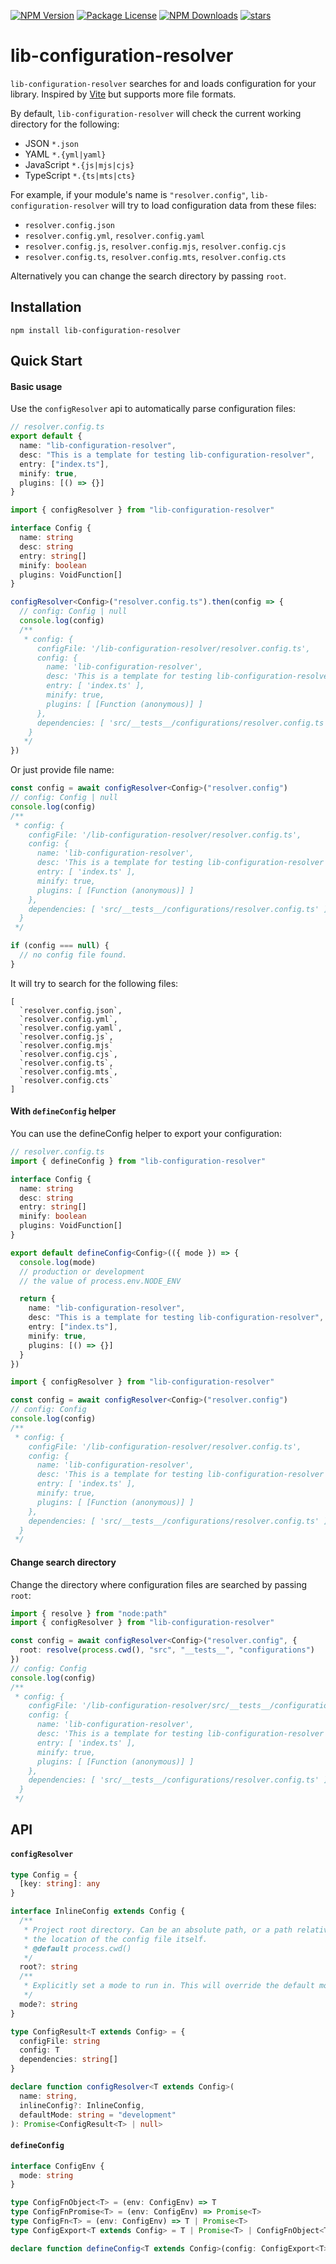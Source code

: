 <p>
<a href="https://www.npmjs.com/package/lib-configuration-resolver" target="_blank"><img src="https://img.shields.io/npm/v/lib-configuration-resolver.svg" alt="NPM Version" /></a>
<a href="https://www.npmjs.com/~the1111mp" target="_blank"><img src="https://img.shields.io/npm/l/lib-configuration-resolver.svg" alt="Package License" /></a>
<a href="https://www.npmjs.com/~the1111mp" target="_blank"><img src="https://img.shields.io/npm/dm/lib-configuration-resolver.svg" alt="NPM Downloads" /></a>
<a href="https://www.npmjs.com/package/lib-configuration-resolver" rel="nofollow"><img src="https://img.shields.io/github/stars/1111mp/lib-configuration-resolver" alt="stars"></a>
</p>

# lib-configuration-resolver

`lib-configuration-resolver` searches for and loads configuration for your library. Inspired by [Vite](https://vitejs.dev/) but supports more file formats.

By default, `lib-configuration-resolver` will check the current working directory for the following:

- JSON `*.json`
- YAML `*.{yml|yaml}`
- JavaScript `*.{js|mjs|cjs}`
- TypeScript `*.{ts|mts|cts}`

For example, if your module's name is `"resolver.config"`, `lib-configuration-resolver` will try to load configuration data from these files:

- `resolver.config.json`
- `resolver.config.yml`, `resolver.config.yaml`
- `resolver.config.js`, `resolver.config.mjs`, `resolver.config.cjs`
- `resolver.config.ts`, `resolver.config.mts`, `resolver.config.cts`

Alternatively you can change the search directory by passing `root`.

## Installation

```
npm install lib-configuration-resolver
```

## Quick Start

#### Basic usage

Use the `configResolver` api to automatically parse configuration files:

```ts
// resolver.config.ts
export default {
  name: "lib-configuration-resolver",
  desc: "This is a template for testing lib-configuration-resolver",
  entry: ["index.ts"],
  minify: true,
  plugins: [() => {}]
}
```

```ts
import { configResolver } from "lib-configuration-resolver"

interface Config {
  name: string
  desc: string
  entry: string[]
  minify: boolean
  plugins: VoidFunction[]
}

configResolver<Config>("resolver.config.ts").then(config => {
  // config: Config | null
  console.log(config)
  /**
   * config: {
      configFile: '/lib-configuration-resolver/resolver.config.ts',
      config: {
        name: 'lib-configuration-resolver',
        desc: 'This is a template for testing lib-configuration-resolver',
        entry: [ 'index.ts' ],
        minify: true,
        plugins: [ [Function (anonymous)] ]
      },
      dependencies: [ 'src/__tests__/configurations/resolver.config.ts' ]
    }
   */
})
```

Or just provide file name:

```ts
const config = await configResolver<Config>("resolver.config")
// config: Config | null
console.log(config)
/**
 * config: {
    configFile: '/lib-configuration-resolver/resolver.config.ts',
    config: {
      name: 'lib-configuration-resolver',
      desc: 'This is a template for testing lib-configuration-resolver',
      entry: [ 'index.ts' ],
      minify: true,
      plugins: [ [Function (anonymous)] ]
    },
    dependencies: [ 'src/__tests__/configurations/resolver.config.ts' ]
  }
 */

if (config === null) {
  // no config file found.
}
```

It will try to search for the following files:

```
[
  `resolver.config.json`,
  `resolver.config.yml`,
  `resolver.config.yaml`,
  `resolver.config.js`,
  `resolver.config.mjs`
  `resolver.config.cjs`,
  `resolver.config.ts`,
  `resolver.config.mts`,
  `resolver.config.cts`
]
```

#### With `defineConfig` helper

You can use the defineConfig helper to export your configuration:

```ts
// resolver.config.ts
import { defineConfig } from "lib-configuration-resolver"

interface Config {
  name: string
  desc: string
  entry: string[]
  minify: boolean
  plugins: VoidFunction[]
}

export default defineConfig<Config>(({ mode }) => {
  console.log(mode)
  // production or development
  // the value of process.env.NODE_ENV

  return {
    name: "lib-configuration-resolver",
    desc: "This is a template for testing lib-configuration-resolver",
    entry: ["index.ts"],
    minify: true,
    plugins: [() => {}]
  }
})
```

```ts
import { configResolver } from "lib-configuration-resolver"

const config = await configResolver<Config>("resolver.config")
// config: Config
console.log(config)
/**
 * config: {
    configFile: '/lib-configuration-resolver/resolver.config.ts',
    config: {
      name: 'lib-configuration-resolver',
      desc: 'This is a template for testing lib-configuration-resolver',
      entry: [ 'index.ts' ],
      minify: true,
      plugins: [ [Function (anonymous)] ]
    },
    dependencies: [ 'src/__tests__/configurations/resolver.config.ts' ]
  }
 */
```

#### Change search directory

Change the directory where configuration files are searched by passing `root`:

```ts
import { resolve } from "node:path"
import { configResolver } from "lib-configuration-resolver"

const config = await configResolver<Config>("resolver.config", {
  root: resolve(process.cwd(), "src", "__tests__", "configurations")
})
// config: Config
console.log(config)
/**
 * config: {
    configFile: '/lib-configuration-resolver/src/__tests__/configurations/resolver.config.ts',
    config: {
      name: 'lib-configuration-resolver',
      desc: 'This is a template for testing lib-configuration-resolver',
      entry: [ 'index.ts' ],
      minify: true,
      plugins: [ [Function (anonymous)] ]
    },
    dependencies: [ 'src/__tests__/configurations/resolver.config.ts' ]
  }
 */
```

## API

#### `configResolver`

```ts
type Config = {
  [key: string]: any
}

interface InlineConfig extends Config {
  /**
   * Project root directory. Can be an absolute path, or a path relative from
   * the location of the config file itself.
   * @default process.cwd()
   */
  root?: string
  /**
   * Explicitly set a mode to run in. This will override the default mode.
   */
  mode?: string
}

type ConfigResult<T extends Config> = {
  configFile: string
  config: T
  dependencies: string[]
}

declare function configResolver<T extends Config>(
  name: string,
  inlineConfig?: InlineConfig,
  defaultMode: string = "development"
): Promise<ConfigResult<T> | null>
```

#### `defineConfig`

```ts
interface ConfigEnv {
  mode: string
}

type ConfigFnObject<T> = (env: ConfigEnv) => T
type ConfigFnPromise<T> = (env: ConfigEnv) => Promise<T>
type ConfigFn<T> = (env: ConfigEnv) => T | Promise<T>
type ConfigExport<T extends Config> = T | Promise<T> | ConfigFnObject<T> | ConfigFnPromise<T> | ConfigFn<T>

declare function defineConfig<T extends Config>(config: ConfigExport<T>): ConfigExport<T>
```
